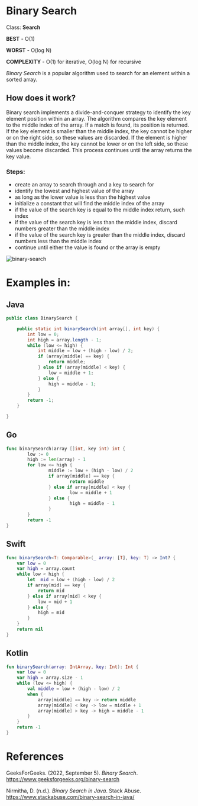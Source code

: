 # Binary Search

Class: **Search**

**BEST** - O(1) 

**WORST** - O(log N) 

**COMPLEXITY** - O(1) for iterative, O(log N) for recursive

*Binary Search* is a popular algorithm used to search 
for an element within a sorted array. 

## How does it work? 
Binary search implements a divide-and-conquer strategy to identify the key element position within an array. The algorithm compares the key element to the middle index of the array. If a match is found, its position is returned. If the key element is smaller than the middle index, the key cannot be higher or on the right side, so these values are discarded. If the element is higher than the middle index, the key cannot be lower or on the left side, so these values become discarded. This process continues until the array returns the key value.

### Steps:
- create an array to search through and a key to search for 
- identify the lowest and highest value of the array 
- as long as the lower value is less than the highest value
- initialize a constant that will find the middle index of the array 
- if the value of the search key is equal to the middle index return, such index 
- if the value of the search key is less than the middle index, discard numbers greater than the middle index 
- if the value of the search key is greater than the middle index, discard numbers less than the middle index
- continue until either the value is found or the array is empty

![binary-search](https://user-images.githubusercontent.com/109105989/194418509-1742728e-071a-4afd-8861-d5250b7f4c0a.png)

# Examples in: 

## Java 
``` java 
public class BinarySearch {

    public static int binarySearch(int array[], int key) {
        int low = 0;
        int high = array.length - 1;
        while (low <= high) {
            int middle = low + (high - low) / 2;
            if (array[middle] == key) {
                return middle;
            } else if (array[middle] < key) {
                low = middle + 1;
            } else {
                high = middle - 1;
            }
        }
        return -1;
    }

}
``` 
## Go 
``` go 
func binarySearch(array []int, key int) int { 
        low := 0 
        high := len(array) - 1 
        for low <= high { 
                middle := low + (high - low) / 2 
                if array[middle] == key { 
                        return middle 
                } else if array[middle] < key { 
                        low = middle + 1 
                } else { 
                        high = middle - 1 
                } 
        } 
        return -1 
} 
``` 
## Swift 
``` swift 
func binarySearch<T: Comparable>(_ array: [T], key: T) -> Int? {
    var low = 0
    var high = array.count
    while low < high {
        let  mid = low + (high - low) / 2
        if array[mid] == key {
            return mid
        } else if array[mid] < key {
            low = mid + 1
        } else {
            high = mid
        }
    }
    return nil
}
``` 
## Kotlin 
``` kotlin 
fun binarySearch(array: IntArray, key: Int): Int { 
    var low = 0 
    var high = array.size - 1 
    while (low <= high) {
        val middle = low + (high - low) / 2 
        when { 
            array[middle] == key -> return middle
            array[middle] < key -> low = middle + 1 
            array[middle] > key -> high = middle - 1
        }
    }
    return -1
}
``` 

# References 
GeeksForGeeks. (2022, September 5). *Binary Search*. <https://www.geeksforgeeks.org/binary-search> 

Nirmitha, D. (n.d.). *Binary Search in Java*. Stack Abuse. <https://www.stackabuse.com/binary-search-in-java/> 

